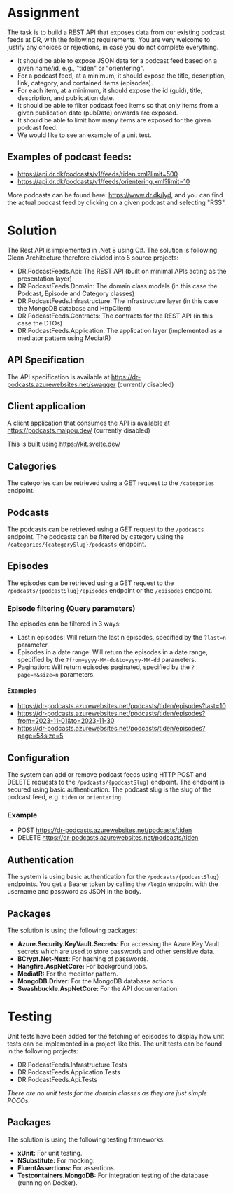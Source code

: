 # Assignment
The task is to build a REST API that exposes data from our existing podcast feeds at DR, with the following requirements. You are very welcome to justify any choices or rejections, in case you do not complete everything.
- It should be able to expose JSON data for a podcast feed based on a given name/id, e.g., "tiden" or "orientering".
- For a podcast feed, at a minimum, it should expose the title, description, link, category, and contained items (episodes).
- For each item, at a minimum, it should expose the id (guid), title, description, and publication date.
- It should be able to filter podcast feed items so that only items from a given publication date (pubDate) onwards are exposed.
- It should be able to limit how many items are exposed for the given podcast feed.
- We would like to see an example of a unit test.

## Examples of podcast feeds:
- https://api.dr.dk/podcasts/v1/feeds/tiden.xml?limit=500
- https://api.dr.dk/podcasts/v1/feeds/orientering.xml?limit=10

More podcasts can be found here: https://www.dr.dk/lyd, and you can find the actual podcast feed by clicking on a given podcast and selecting "RSS".


# Solution
The Rest API is implemented in .Net 8 using C#. The solution is following Clean Architecture therefore divided into 5 source projects:
- DR.PodcastFeeds.Api: The REST API (built on minimal APIs acting as the presentation layer)
- DR.PodcastFeeds.Domain: The domain class models (in this case the Podcast, Episode and Category classes)
- DR.PodcastFeeds.Infrastructure: The infrastructure layer (in this case the MongoDB database and HttpClient)
- DR.PodcastFeeds.Contracts: The contracts for the REST API (in this case the DTOs)
- DR.PodcastFeeds.Application: The application layer (implemented as a mediator pattern using MediatR)

## API Specification
The API specification is available at https://dr-podcasts.azurewebsites.net/swagger (currently disabled)

## Client application
A client application that consumes the API is available at https://podcasts.malpou.dev/ (currently disabled)

This is built using https://kit.svelte.dev/

## Categories
The categories can be retrieved using a GET request to the `/categories` endpoint.

## Podcasts
The podcasts can be retrieved using a GET request to the `/podcasts` endpoint. The podcasts can be filtered by category using the `/categories/{categorySlug}/podcasts` endpoint.

## Episodes
The episodes can be retrieved using a GET request to the `/podcasts/{podcastSlug}/episodes` endpoint or the `/episodes` endpoint.

### Episode filtering (Query parameters)
The episodes can be filtered in 3 ways:
- Last n episodes: Will return the last n episodes, specified by the `?last=n` parameter.
- Episodes in a date range: Will return the episodes in a date range, specified by the `?from=yyyy-MM-dd&to=yyyy-MM-dd` parameters.
- Pagination: Will return episodes paginated, specified by the `?page=n&size=n` parameters.

#### Examples
- https://dr-podcasts.azurewebsites.net/podcasts/tiden/episodes?last=10
- https://dr-podcasts.azurewebsites.net/podcasts/tiden/episodes?from=2023-11-01&to=2023-11-30
- https://dr-podcasts.azurewebsites.net/podcasts/tiden/episodes?page=5&size=5

## Configuration
The system can add or remove podcast feeds using HTTP POST and DELETE requests to the `/podcasts/{podcastSlug}` endpoint. The endpoint is secured using basic authentication.
The podcast slug is the slug of the podcast feed, e.g. `tiden` or `orientering`.

### Example
- POST https://dr-podcasts.azurewebsites.net/podcasts/tiden
- DELETE https://dr-podcasts.azurewebsites.net/podcasts/tiden

## Authentication
The system is using basic authentication for the `/podcasts/{podcastSlug}` endpoints. You get a Bearer token by calling the `/login` endpoint with the username and password as JSON in the body.

## Packages
The solution is using the following packages:
- **Azure.Security.KeyVault.Secrets:** For accessing the Azure Key Vault secrets which are used to store passwords and other sensitive data.
- **BCrypt.Net-Next:** For hashing of passwords.
- **Hangfire.AspNetCore:** For background jobs.
- **MediatR:** For the mediator pattern.
- **MongoDB.Driver:** For the MongoDB database actions.
- **Swashbuckle.AspNetCore:** For the API documentation.


# Testing
Unit tests have been added for the fetching of episodes to display how unit tests can be implemented in a project like this. The unit tests can be found in the following projects:
- DR.PodcastFeeds.Infrastructure.Tests
- DR.PodcastFeeds.Application.Tests
- DR.PodcastFeeds.Api.Tests

*There are no unit tests for the domain classes as they are just simple POCOs.*

## Packages
The solution is using the following testing frameworks:
- **xUnit:** For unit testing.
- **NSubstitute:** For mocking.
- **FluentAssertions:** For assertions.
- **Testcontainers.MongoDB:** For integration testing of the database (running on Docker).
